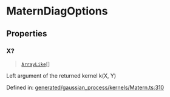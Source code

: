 # MaternDiagOptions

## Properties

### X?

> [`ArrayLike`](../types/ArrayLike.md)[]

Left argument of the returned kernel k(X, Y)

Defined in:  [generated/gaussian\_process/kernels/Matern.ts:310](https://github.com/transitive-bullshit/scikit-learn-ts/blob/b59c1ff/packages/sklearn/src/generated/gaussian_process/kernels/Matern.ts#L310)
